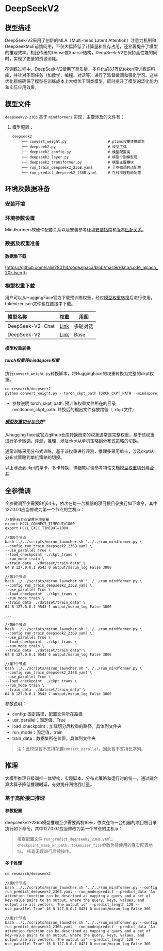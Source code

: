 # DeepSeekV2

## 模型描述

DeepSeek-V2采用了创新的MLA（Multi-head Latent Attention）注意力机制和DeepSeekMoE前馈网络，不仅大幅降低了计算量和显存占用，还显著提升了模型的推理效率。相比传统的Dense或Sparse结构，DeepSeek-V2在保持高性能的同时，实现了更低的资源消耗。

在训练过程中，DeepSeek-V2使用了高质量、多样化的8.1万亿token预训练语料库，并针对不同任务（如数学、编程、对话等）进行了监督微调和强化学习。这些优化措施确保了模型在训练成本上大幅优于同类模型，同时提升了模型的泛化能力和实际应用效果。

## 模型文件

`deepseekv2-236b` 基于 `mindformers` 实现，主要涉及的文件有：

1. 模型配置：

    ```text
    deepseek2
        ├── convert_weight.py                   # pt2ms权重转换脚本
        ├── deepseek2.py                        # 模型主体
        ├── deepseek2_config.py                 # 模型配置类
        ├── deepseek2_layer.py                  # 模型个别模型层
        ├── deepseek2_transformer.py            # 模型主要模块
        ├── run_train_deepseek2_236B.yaml       # 全参微调启动配置
        └── run_predict_deepseek2_236B.yaml     # 在线推理启动配置
    ```

## 环境及数据准备

### 安装环境

### 环境参数设置

MindFormers软硬件配套关系以及安装参考[环境安装指南](../../README.md#二mindformers安装)和[版本匹配关系](../../README.md#三版本匹配关系)。

### 数据及权重准备

#### 数据集下载

[https://github.com/sahil280114/codealpaca/blob/master/data/code_alpaca_20k.json]()

### 模型权重下载

用户可以从HuggingFace官方下载预训练权重，经过[模型权重转换](#模型权重转换)后进行使用，tokenizer.json文件也在链接中下载。

| 模型名称                        |                             权重                             | 用图 |
| :------------------------------ | :----------------------------------------------------------: | ---- |
| DeepSeek-V2-Chat | [Link](https://huggingface.co/deepseek-ai/DeepSeek-V2-Chat) | 多轮对话 |
| DeepSeek-V2     |       [Link](https://huggingface.co/deepseek-ai/DeepSeek-V2/tree/main)        | Base |

#### 模型权重转换

##### torch权重转mindspore权重

执行`convert_weight.py`转换脚本，将HuggingFace的权重转换为完整的ckpt权重。

```python
cd research/deepseek2
python convert_weight.py --torch_ckpt_path TORCH_CKPT_PATH --mindspore_ckpt_path MS_CKPT_NAME
```

- 参数说明
  torch_ckpt_path: 预训练权重文件所在的目录
  mindspore_ckpt_path: 转换后的输出文件存放路径（`.ckpt`文件）

##### [模型权重切分与合并](../../docs/feature_cards/Transform_Ckpt.md)*

从hugging face或官方github仓库转换而来的权重通常是完整权重，基于该权重进行多卡微调，评测，推理，涉及ckpt从单机策略到分布式策略的切换。

通常训练采用分布式训练，基于该权重进行评测，推理多采用单卡，涉及ckpt从分布式策略到单机策略的切换。

以上涉及到ckpt的单卡，多卡转换，详细教程请参考特性文档[模型权重切分与合并](../../docs/feature_cards/Transform_Ckpt.md)

## 全参微调

全参微调至少需要8机64卡，依次在每一台机器的项目根目录执行如下命令，其中127.0.0.1应当修改为第一个节点的主机ip：

```shell
//在所有节点设置环境变量
export HCCL_CONNECT_TIMEOUT=1800
export HCCL_EXEC_TIMEOUT=1800

//第0个节点
bash ../../scripts/msrun_launcher.sh "../../run_mindformer.py \
--config run_train_deepseek2_236B.yaml \
--use_parallel True \
--load_checkpoint  ./ckpt_trans \
--run_mode train \
--train_data  ./dataset/train_data" \
64 8 127.0.0.1 9543 0 output/msrun_log False 3000

//第1个节点
bash ../../scripts/msrun_launcher.sh "../../run_mindformer.py \
--config run_train_deepseek2_236B.yaml \
--use_parallel True \
--load_checkpoint  ./ckpt_trans \
--run_mode train \
--train_data  ./dataset/train_data" \
64 8 127.0.0.1 9543 1 output/msrun_log False 3000

...

//第6个节点
bash ../../scripts/msrun_launcher.sh "../../run_mindformer.py \
--config run_train_deepseek2_236B.yaml \
--use_parallel True \
--load_checkpoint  ./ckpt_trans \
--run_mode train \
--train_data  ./dataset/train_data" \
64 8 127.0.0.1 9543 6 output/msrun_log False 3000

//第7个节点
bash ../../scripts/msrun_launcher.sh "../../run_mindformer.py \
--config run_train_deepseek2_236B.yaml \
--use_parallel True \
--load_checkpoint  ./ckpt_trans \
--run_mode train \
--train_data  ./dataset/train_data" \
64 8 127.0.0.1 9543 7 output/msrun_log False 3000
```

参数说明：

- config: 固定路径，配置文件所在路径
- usr_parallel：固定值，True
- load_checkpoint：加载切分后权重的路径，具体到文件夹
- run_mode：固定值，train
- train_data：数据集所在位置，具体到文件夹

> 注：此模型暂不支持配置`context_parallel`，因此暂不支持长序列。

## 推理

大模型推理升级训推一体架构，实现脚本、分布式策略和运行时的统一，通过融合算大算子降低推理时延，有效提升网络吞吐量。

### 基于高阶接口推理

#### 参数配置

deepseekv2-236b模型推理至少需要两机16卡，依次在每一台机器的项目根目录执行如下命令，其中127.0.0.1应当修改为第一个节点的主机ip：

> 核查配置文件 `run_predict_deepseek2_236B.yaml`。
> `checkpoint_name_or_path`，`tokenizer_file`参数为待使用的真实配置地址。
> 核查无误进行后续操作。

#### 多卡推理

  ```shell
  cd research/deepseek2

  //第0个节点
  bash ../../scripts/msrun_launcher.sh "../../run_mindformer.py --config run_predict_deepseek2_236B.yaml --run_mode=predict --predict_data 'An attention function can be described as mapping a query and a set of key-value pairs to an output, where the query, keys, values, and output are all vectors. The output is' --predict_length 128 --use_parallel True" 16 8 127.0.0.1 8421 0 output/msrun_log False 300

  //第1个节点
  bash ../../scripts/msrun_launcher.sh "../../run_mindformer.py --config run_predict_deepseek2_236B.yaml --run_mode=predict --predict_data 'An attention function can be described as mapping a query and a set of key-value pairs to an output, where the query, keys, values, and output are all vectors. The output is' --predict_length 128 --use_parallel True" 16 8 127.0.0.1 8421 0 output/msrun_log False 300
  ```
